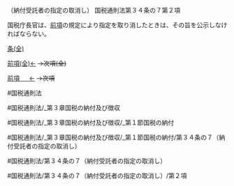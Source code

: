 （納付受託者の指定の取消し）
国税通則法第３４条の７第２項

国税庁長官は、[前項](国税通則法＿＿＿＿＿第３４条の７第１項)の規定により指定を取り消したときは、その旨を公示しなければならない。

[条(全)](国税通則法＿＿＿＿＿第３４条の７_.md)

[前項(全)←](国税通則法＿＿＿＿＿第３４条の７第１項_.md)  ~~→次項(全)~~

[前項 　 ←](国税通則法＿＿＿＿＿第３４条の７第１項.md)  ~~→次項~~



#国税通則法

#国税通則法/_第３章国税の納付及び徴収

#国税通則法/_第３章国税の納付及び徴収/_第１節国税の納付

#国税通則法/_第３章国税の納付及び徴収/_第１節国税の納付/第３４条の７（納付受託者の指定の取消し）

#国税通則法/第３４条の７（納付受託者の指定の取消し）

#国税通則法/第３４条の７（納付受託者の指定の取消し）/第２項

